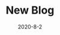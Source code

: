 ---
title: New Blog
template: "post"
date: "2020-8-2"
draft: false
slug: "new-blog"
category: "Typography"
tags:
  - "Web Development"
description: ""
socialImage: "/media/42-line-bible.jpg"
---